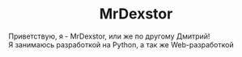 <h1><center>MrDexstor</center></h1>

Приветствую, я - MrDexstor, или же по другому Дмитрий! <br>
Я занимаюсь разработкой на Python, а так же Web-разработкой
